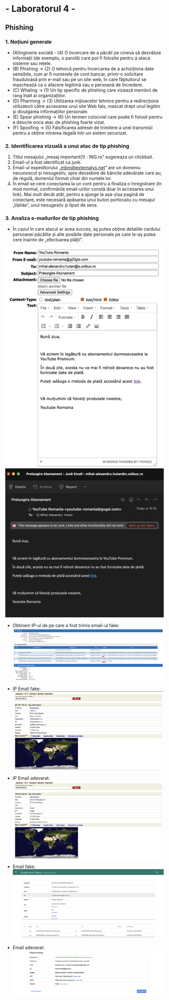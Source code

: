 # - Laboratorul 4 -

## Phishing

### 1. Noțiuni generale

- (A)Inginerie socială - (4) O încercare de a păcăli pe cineva să dezvăluie informații (de exemplu, o parolă) care pot
  fi folosite pentru a ataca sisteme sau rețele.
- (B) Phishing -> (2) O tehnică pentru încercarea de a achiziționa date sensibile, cum ar fi numerele de cont bancar,
  printr-o solicitare frauduloasă prin e-mail sau pe un site web, în care făptuitorul se maschează ca o afacere legitimă
  sau o persoană de încredere.
- (C) Whaling -> (1) Un tip specific de phishing care vizează membrii de rang înalt ai organizațiilor.
- (D) Pharming -> (3) Utilizarea mijloacelor tehnice pentru a redirecționa utilizatorii către accesarea unui site Web
  fals, mascat drept unul legitim și divulgarea informațiilor personale.
- (E) Spear phishing -> (6) Un termen colocvial care poate fi folosit pentru a descrie orice atac de phishing foarte
  vizat.
- (F) Spoofing -> (5) Falsificarea adresei de trimitere a unei transmisii pentru a obține intrarea ilegală într-un
  sistem securizat.

### 2. Identificarea vizuală a unui atac de tip phishing

1. Titlul mesajului „mesaj important(1) : ING.ro” sugereaza un clickbait.
2. Email-ul a fost identificat ca junk.
3. Email-ul expeditorului „mbm@externalys.net” are un domeniu necunoscut și nesugestiv, spre deosebire de băncile
   adevărate care au, de regulă, domeniul format chiar din numele lor.
4. În email se cere conectarea la un cont pentru a finaliza o înregistrare (în mod normal, confirmările email-urilor
   constă doar în accesarea unui link). Mai mult decât atât, pentru a ajunge la așa-zisa pagină de conectare, este
   necesară apăsarea unui buton portocaliu cu mesajul „Valida”, unul nesugestiv și lipsit de sens.

### 3. Analiza e-mailurilor de tip phishing

- În cazul în care atacul ar avea succes, aș putea obține detaliile cardului persoanei păcălite și alte posibile date
  personale pe care le-aș putea cere înainte de „efectuarea plății”.

![atac](./send.png)
![pagubit](./receive.png)

- Obtinem IP-ul de pe care a fost trimis email-ul fake:
  ![analiza-header](./analiza1.png)

- IP Email fake:
  ![analiza-ip](./analiza2.png)
- IP Email adevarat:
  ![analiza-ip](./ip-google.png)

- Email fake:
  ![email-fake](./admin-toolbox.png)
- Email adevarat:
  ![email-legit](./email-legit.png)
